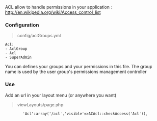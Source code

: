 ACL allow to handle permissions in your application : <http://en.wikipedia.org/wiki/Access_control_list>


### Configuration

> config/aclGroups.yml

```
Acl:
- AclGroup
- Acl
- SuperAdmin
```

You can defines your groups and your permissions in this file. The group name is used by the user group's permissions management controller 

### Use

Add an url in your layout menu (or anywhere you want)

> viewLayouts/page.php


			'Acl':array('/acl','visible'=>ACAcl::checkAccess('Acl')),
